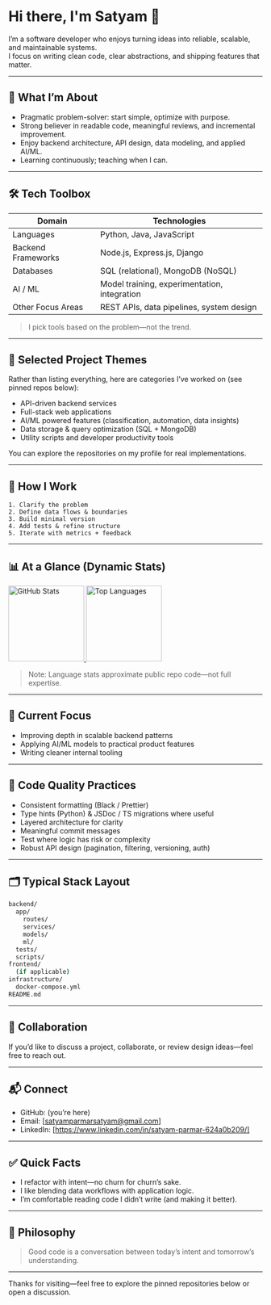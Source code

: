 # Hi there, I'm Satyam 👋

I’m a software developer who enjoys turning ideas into reliable, scalable, and maintainable systems.  
I focus on writing clean code, clear abstractions, and shipping features that matter.

---

## 🧭 What I’m About
- Pragmatic problem-solver: start simple, optimize with purpose.
- Strong believer in readable code, meaningful reviews, and incremental improvement.
- Enjoy backend architecture, API design, data modeling, and applied AI/ML.
- Learning continuously; teaching when I can.

---

## 🛠️ Tech Toolbox

| Domain            | Technologies |
|-------------------|--------------|
| Languages         | Python, Java, JavaScript |
| Backend Frameworks| Node.js, Express.js, Django |
| Databases         | SQL (relational), MongoDB (NoSQL) |
| AI / ML           | Model training, experimentation, integration |
| Other Focus Areas | REST APIs, data pipelines, system design |

> I pick tools based on the problem—not the trend.

---

## 📌 Selected Project Themes
Rather than listing everything, here are categories I’ve worked on (see pinned repos below):
- API-driven backend services
- Full-stack web applications
- AI/ML powered features (classification, automation, data insights)
- Data storage & query optimization (SQL + MongoDB)
- Utility scripts and developer productivity tools

You can explore the repositories on my profile for real implementations.

---

## 🧪 How I Work
```text
1. Clarify the problem
2. Define data flows & boundaries
3. Build minimal version
4. Add tests & refine structure
5. Iterate with metrics + feedback
```

---

## 📊 At a Glance (Dynamic Stats)

<a href="https://github.com/satyamparmar-0">
  <img height="150" alt="GitHub Stats" src="https://github-readme-stats.vercel.app/api?username=satyamparmar-0&show_icons=true&theme=default&hide_border=true&rank_icon=github" />
</a>
<a href="https://github.com/satyamparmar-0">
  <img height="150" alt="Top Languages" src="https://github-readme-stats.vercel.app/api/top-langs/?username=satyamparmar-0&layout=compact&hide_border=true&langs_count=8" />
</a>

> Note: Language stats approximate public repo code—not full expertise.

---

## 🧠 Current Focus
- Improving depth in scalable backend patterns
- Applying AI/ML models to practical product features
- Writing cleaner internal tooling

---

## 📂 Code Quality Practices
- Consistent formatting (Black / Prettier)
- Type hints (Python) & JSDoc / TS migrations where useful
- Layered architecture for clarity
- Meaningful commit messages
- Test where logic has risk or complexity
- Robust API design (pagination, filtering, versioning, auth)

---

## 🗂️ Typical Stack Layout
```bash
backend/
  app/
    routes/
    services/
    models/
    ml/
  tests/
  scripts/
frontend/
  (if applicable)
infrastructure/
  docker-compose.yml
README.md
```

---

## 🤝 Collaboration
If you’d like to discuss a project, collaborate, or review design ideas—feel free to reach out.

---

## 📬 Connect
- GitHub: (you’re here)
- Email: [satyamparmarsatyam@gmail.com]
- LinkedIn: [https://www.linkedin.com/in/satyam-parmar-624a0b209/]

---

## ✅ Quick Facts
- I refactor with intent—no churn for churn’s sake.
- I like blending data workflows with application logic.
- I’m comfortable reading code I didn’t write (and making it better).

---

## 🧾 Philosophy
> Good code is a conversation between today’s intent and tomorrow’s understanding.

---

Thanks for visiting—feel free to explore the pinned repositories below or open a discussion.

<!--
Suggestions:
- Replace placeholders (email / LinkedIn).
- Optionally add a "Highlighted Projects" section with short bullet links.
- Keep it lean; remove sections you don’t need.
-->
